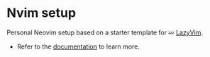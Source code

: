 # Nvim setup

Personal Neovim setup based on a starter template for 💤 [LazyVim](https://github.com/LazyVim/LazyVim).

- Refer to the [documentation](https://lazyvim.github.io/installation) to learn more.
